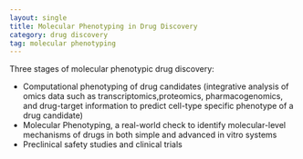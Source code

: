 ```yaml
---
layout: single
title: Molecular Phenotyping in Drug Discovery
category: drug discovery
tag: molecular phenotyping
---
```


Three stages of molecular phenotypic drug discovery: 
* Computational phenotyping of drug candidates (integrative analysis of omics data such as transcriptomics,proteomics, pharmacogenomics, and drug-target information to predict cell-type specific phenotype of a drug candidate)
* Molecular Phenotyping, a real-world check to identify molecular-level mechanisms of drugs in both simple and advanced in vitro systems
* Preclinical safety studies and clinical trials

